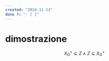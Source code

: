 ```yaml
---
created: "2024-11-13"
done ?: "- [ ]"
---
```

# dimostrazione
$$X^+_{G} \subseteq Z \land Z \subseteq X^+_{G}$$